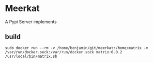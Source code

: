 Meerkat
================
A Pypi Server implements

build
---------------------------------------
```shell
sudo docker run --rm -v /home/benjamin/git/meerkat:/home/matrix -v /var/run/docker.sock:/var/run/docker.sock matrix:0.0.2 /usr/local/bin/matrix.sh

```